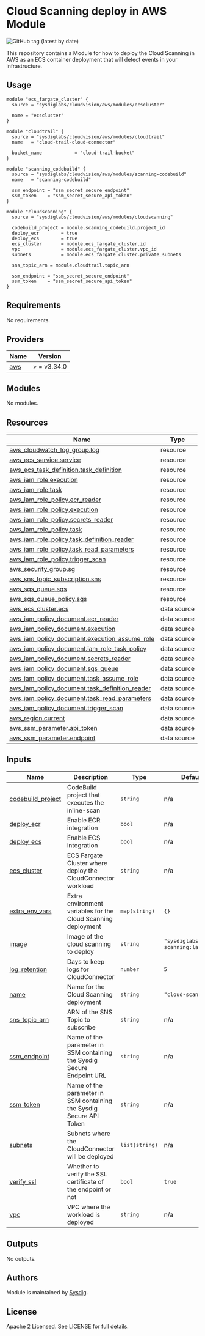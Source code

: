 # Cloud Scanning deploy in AWS Module

![GitHub tag (latest by date)](https://img.shields.io/github/v/tag/sysdiglabs/terraform-aws-cloud-scanning)

This repository contains a Module for how to deploy the Cloud Scanning in AWS as an ECS container deployment that will
detect events in your infrastructure.

## Usage

```hcl
module "ecs_fargate_cluster" {
  source = "sysdiglabs/cloudvision/aws/modules/ecscluster"

  name = "ecscluster"
}

module "cloudtrail" {
  source = "sysdiglabs/cloudvision/aws/modules/cloudtrail"
  name   = "cloud-trail-cloud-connector"

  bucket_name            = "cloud-trail-bucket"
}

module "scanning_codebuild" {
  source = "sysdiglabs/cloudvision/aws/modules/scanning-codebuild"
  name   = "scanning-codebuild"

  ssm_endpoint = "ssm_secret_secure_endpoint"
  ssm_token    = "ssm_secret_secure_api_token"
}

module "cloudscanning" {
  source = "sysdiglabs/cloudvision/aws/modules/cloudscanning"

  codebuild_project = module.scanning_codebuild.project_id
  deploy_ecr        = true
  deploy_ecs        = true
  ecs_cluster       = module.ecs_fargate_cluster.id
  vpc               = module.ecs_fargate_cluster.vpc_id
  subnets           = module.ecs_fargate_cluster.private_subnets

  sns_topic_arn = module.cloudtrail.topic_arn

  ssm_endpoint = "ssm_secret_secure_endpoint"
  ssm_token    = "ssm_secret_secure_api_token"
}
```

## Requirements

No requirements.

## Providers

| Name                                              | Version     |
| ------------------------------------------------- | ----------- |
| <a name="provider_aws"></a> [aws](#provider\_aws) | > = v3.34.0 |

## Modules

No modules.

## Resources

| Name                                                                                                                                                 | Type        |
| ---------------------------------------------------------------------------------------------------------------------------------------------------- | ----------- |
| [aws_cloudwatch_log_group.log](https://registry.terraform.io/providers/hashicorp/aws/latest/docs/resources/cloudwatch_log_group)                     | resource    |
| [aws_ecs_service.service](https://registry.terraform.io/providers/hashicorp/aws/latest/docs/resources/ecs_service)                                   | resource    |
| [aws_ecs_task_definition.task_definition](https://registry.terraform.io/providers/hashicorp/aws/latest/docs/resources/ecs_task_definition)           | resource    |
| [aws_iam_role.execution](https://registry.terraform.io/providers/hashicorp/aws/latest/docs/resources/iam_role)                                       | resource    |
| [aws_iam_role.task](https://registry.terraform.io/providers/hashicorp/aws/latest/docs/resources/iam_role)                                            | resource    |
| [aws_iam_role_policy.ecr_reader](https://registry.terraform.io/providers/hashicorp/aws/latest/docs/resources/iam_role_policy)                        | resource    |
| [aws_iam_role_policy.execution](https://registry.terraform.io/providers/hashicorp/aws/latest/docs/resources/iam_role_policy)                         | resource    |
| [aws_iam_role_policy.secrets_reader](https://registry.terraform.io/providers/hashicorp/aws/latest/docs/resources/iam_role_policy)                    | resource    |
| [aws_iam_role_policy.task](https://registry.terraform.io/providers/hashicorp/aws/latest/docs/resources/iam_role_policy)                              | resource    |
| [aws_iam_role_policy.task_definition_reader](https://registry.terraform.io/providers/hashicorp/aws/latest/docs/resources/iam_role_policy)            | resource    |
| [aws_iam_role_policy.task_read_parameters](https://registry.terraform.io/providers/hashicorp/aws/latest/docs/resources/iam_role_policy)              | resource    |
| [aws_iam_role_policy.trigger_scan](https://registry.terraform.io/providers/hashicorp/aws/latest/docs/resources/iam_role_policy)                      | resource    |
| [aws_security_group.sg](https://registry.terraform.io/providers/hashicorp/aws/latest/docs/resources/security_group)                                  | resource    |
| [aws_sns_topic_subscription.sns](https://registry.terraform.io/providers/hashicorp/aws/latest/docs/resources/sns_topic_subscription)                 | resource    |
| [aws_sqs_queue.sqs](https://registry.terraform.io/providers/hashicorp/aws/latest/docs/resources/sqs_queue)                                           | resource    |
| [aws_sqs_queue_policy.sqs](https://registry.terraform.io/providers/hashicorp/aws/latest/docs/resources/sqs_queue_policy)                             | resource    |
| [aws_ecs_cluster.ecs](https://registry.terraform.io/providers/hashicorp/aws/latest/docs/data-sources/ecs_cluster)                                    | data source |
| [aws_iam_policy_document.ecr_reader](https://registry.terraform.io/providers/hashicorp/aws/latest/docs/data-sources/iam_policy_document)             | data source |
| [aws_iam_policy_document.execution](https://registry.terraform.io/providers/hashicorp/aws/latest/docs/data-sources/iam_policy_document)              | data source |
| [aws_iam_policy_document.execution_assume_role](https://registry.terraform.io/providers/hashicorp/aws/latest/docs/data-sources/iam_policy_document)  | data source |
| [aws_iam_policy_document.iam_role_task_policy](https://registry.terraform.io/providers/hashicorp/aws/latest/docs/data-sources/iam_policy_document)   | data source |
| [aws_iam_policy_document.secrets_reader](https://registry.terraform.io/providers/hashicorp/aws/latest/docs/data-sources/iam_policy_document)         | data source |
| [aws_iam_policy_document.sqs_queue](https://registry.terraform.io/providers/hashicorp/aws/latest/docs/data-sources/iam_policy_document)              | data source |
| [aws_iam_policy_document.task_assume_role](https://registry.terraform.io/providers/hashicorp/aws/latest/docs/data-sources/iam_policy_document)       | data source |
| [aws_iam_policy_document.task_definition_reader](https://registry.terraform.io/providers/hashicorp/aws/latest/docs/data-sources/iam_policy_document) | data source |
| [aws_iam_policy_document.task_read_parameters](https://registry.terraform.io/providers/hashicorp/aws/latest/docs/data-sources/iam_policy_document)   | data source |
| [aws_iam_policy_document.trigger_scan](https://registry.terraform.io/providers/hashicorp/aws/latest/docs/data-sources/iam_policy_document)           | data source |
| [aws_region.current](https://registry.terraform.io/providers/hashicorp/aws/latest/docs/data-sources/region)                                          | data source |
| [aws_ssm_parameter.api_token](https://registry.terraform.io/providers/hashicorp/aws/latest/docs/data-sources/ssm_parameter)                          | data source |
| [aws_ssm_parameter.endpoint](https://registry.terraform.io/providers/hashicorp/aws/latest/docs/data-sources/ssm_parameter)                           | data source |

## Inputs

| Name                                                                                    | Description                                                            | Type           | Default                              | Required |
| --------------------------------------------------------------------------------------- | ---------------------------------------------------------------------- | -------------- | ------------------------------------ |:--------:|
| <a name="input_codebuild_project"></a> [codebuild\_project](#input\_codebuild\_project) | CodeBuild project that executes the inline-scan                        | `string`       | n/a                                  |   yes    |
| <a name="input_deploy_ecr"></a> [deploy\_ecr](#input\_deploy\_ecr)                      | Enable ECR integration                                                 | `bool`         | n/a                                  |   yes    |
| <a name="input_deploy_ecs"></a> [deploy\_ecs](#input\_deploy\_ecs)                      | Enable ECS integration                                                 | `bool`         | n/a                                  |   yes    |
| <a name="input_ecs_cluster"></a> [ecs\_cluster](#input\_ecs\_cluster)                   | ECS Fargate Cluster where deploy the CloudConnector workload           | `string`       | n/a                                  |   yes    |
| <a name="input_extra_env_vars"></a> [extra\_env\_vars](#input\_extra\_env\_vars)        | Extra environment variables for the Cloud Scanning deployment          | `map(string)`  | `{}`                                 |    no    |
| <a name="input_image"></a> [image](#input\_image)                                       | Image of the cloud scanning to deploy                                  | `string`       | `"sysdiglabs/cloud-scanning:latest"` |    no    |
| <a name="input_log_retention"></a> [log\_retention](#input\_log\_retention)             | Days to keep logs for CloudConnector                                   | `number`       | `5`                                  |    no    |
| <a name="input_name"></a> [name](#input\_name)                                          | Name for the Cloud Scanning deployment                                 | `string`       | `"cloud-scanning"`                   |    no    |
| <a name="input_sns_topic_arn"></a> [sns\_topic\_arn](#input\_sns\_topic\_arn)           | ARN of the SNS Topic to subscribe                                      | `string`       | n/a                                  |   yes    |
| <a name="input_ssm_endpoint"></a> [ssm\_endpoint](#input\_ssm\_endpoint)                | Name of the parameter in SSM containing the Sysdig Secure Endpoint URL | `string`       | n/a                                  |   yes    |
| <a name="input_ssm_token"></a> [ssm\_token](#input\_ssm\_token)                         | Name of the parameter in SSM containing the Sysdig Secure API Token    | `string`       | n/a                                  |   yes    |
| <a name="input_subnets"></a> [subnets](#input\_subnets)                                 | Subnets where the CloudConnector will be deployed                      | `list(string)` | n/a                                  |   yes    |
| <a name="input_verify_ssl"></a> [verify\_ssl](#input\_verify\_ssl)                      | Whether to verify the SSL certificate of the endpoint or not           | `bool`         | `true`                               |    no    |
| <a name="input_vpc"></a> [vpc](#input\_vpc)                                             | VPC where the workload is deployed                                     | `string`       | n/a                                  |   yes    |

## Outputs

No outputs.

## Authors

Module is maintained by [Sysdig](https://sysdig.com).

## License

Apache 2 Licensed. See LICENSE for full details.